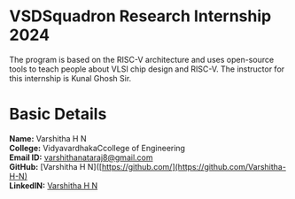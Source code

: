 # VSDSquadron Research Internship 2024
The program is based on the RISC-V architecture and uses open-source tools to teach people about VLSI chip design and RISC-V. The instructor for this internship is Kunal Ghosh Sir.                                                                  

# Basic Details
**Name:** Varshitha H N              
**College:** VidyavardhakaCcollege of Engineering                                                                                                                                                                                                      
**Email ID:** varshithanataraj8@gmail.com          
**GitHub:** [Varshitha H N]([https://github.com/](https://github.com/Varshitha-H-N)                                                                                                                                                                  
**LinkedIN:** [Varshitha H N](https://www.linkedin.com/in/varshitha-h-n-037a00259/)                                                                                                                                                                   


